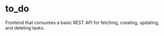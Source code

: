# to_do
Frontend that consumes a basic REST API for fetching, creating, updating, and deleting tasks.
